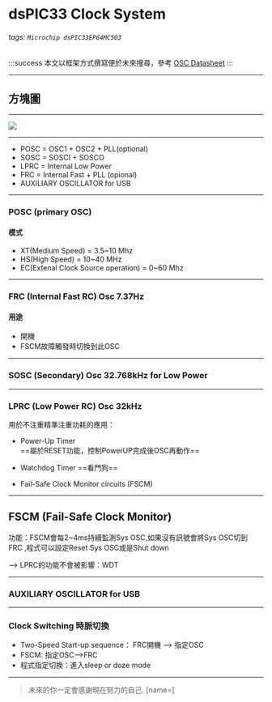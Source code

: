 
dsPIC33 Clock System
===
###### tags: `Microchip dsPIC33EP64MC503`

:::success
本文以框架方式撰寫便於未來搜尋，參考 [OSC Datasheet](https://ww1.microchip.com/downloads/en/DeviceDoc/70005131a.pdf)
:::

---

## 方塊圖

----

![](https://i.imgur.com/jmfjBh8.png)

----

* POSC = OSC1 + OSC2 + PLL(optional)
* SOSC = SOSCI + SOSCO 
* LPRC = Internal Low Power 
* FRC = Internal Fast + PLL (opional)
* AUXILIARY OSCILLATOR for USB

---

### POSC (primary OSC)
#### 模式
* XT(Medium Speed) = 3.5~10 Mhz
* HS(High Speed) = 10~40 MHz
* EC(Extenal Clock Source operation) = 0~60 Mhz

---

### FRC (Internal Fast RC) Osc 7.37Hz
#### 用途
* 開機
* FSCM故障觸發時切換到此OSC

---

### SOSC (Secondary) Osc 32.768kHz for Low Power

---

### LPRC (Low Power RC) Osc 32kHz
用於不注重精準注重功耗的應用：
* Power-Up Timer  
  ==屬於RESET功能，控制PowerUP完成後OSC再動作==

* Watchdog Timer  ==看門狗==
* Fail-Safe Clock Monitor circuits (FSCM)

----

## FSCM (Fail-Safe Clock Monitor)
功能：FSCM會每2~4ms持續監測Sys OSC,如果沒有訊號會將Sys OSC切到 FRC
,程式可以設定Reset Sys OSC或是Shut down

--> LPRC的功能不會被影響：WDT

---

### AUXILIARY OSCILLATOR for USB

---

### Clock Switching 時脈切換

* Two-Speed Start-up sequence： FRC開機 --> 指定OSC
* FSCM:  指定OSC-->FRC 
* 程式指定切換：進入sleep or doze mode

---

> 未來的你一定會感謝現在努力的自己. [name=]


